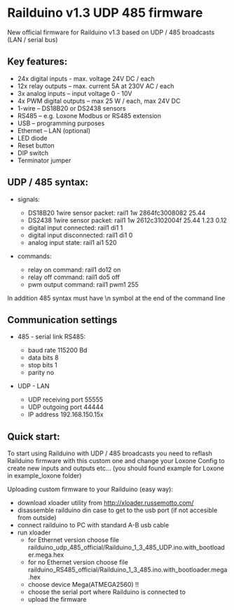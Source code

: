 # Railduino v1.3 UDP 485 firmware

New official firmware for Railduino v1.3 based on UDP / 485 broadcasts (LAN / serial bus)

Key features:
---------------

- 24x digital inputs - max. voltage 24V DC / each
- 12x relay outputs – max. current 5A at 230V AC / each
- 3x analog inputs – input voltage 0 - 10V
- 4x PWM digital outputs – max 25 W / each, max 24V DC
- 1-wire – DS18B20 or DS2438 sensors 
- RS485 – e.g. Loxone Modbus or RS485 extension
- USB – programming purposes
- Ethernet – LAN (optional)
- LED diode
- Reset button
- DIP switch
- Terminator jumper

UDP / 485 syntax:
---------------------
 
   - signals:
     - DS18B20 1wire sensor packet:    rail1 1w 2864fc3008082 25.44
     - DS2438 1wire sensor packet:     rail1 1w 2612c3102004f 25.44 1.23 0.12
     - digital input connected:        rail1 di1 1
     - digital input disconnected:     rail1 di1 0
     - analog input state:             rail1 ai1 520
   
   - commands:
     - relay on command:               rail1 do12 on
     - relay off command:              rail1 do5 off
     - pwm output command:             rail1 pwm1 255

In addition 485 syntax must have \n symbol at the end of the command line

Communication settings
-----------------------

- 485 - serial link RS485:
  - baud rate                    115200 Bd
  - data bits                        8
  - stop bits                         1
  - parity                                              no
  
- UDP - LAN
  - UDP receiving port                           55555
  - UDP outgoing port                            44444
  - IP address   192.168.150.15x

Quick start:
----------------------

To start using Railduino with UDP / 485 broadcasts you need to reflash Railduino firmware with this custom one and change
your Loxone Config to create new inputs and outputs etc... (you should found example for Loxone in example_loxone folder)

Uploading custom firmware to your Railduino (easy way):

- download xloader utility from http://xloader.russemotto.com/
- disassemble railduino din case to get to the usb port (if not accesible from outside)
- connect railduino to PC with standard A-B usb cable
- run xloader
  - for Ethernet version choose file railduino_udp_485_official/Railduino_1_3_485_UDP.ino.with_bootloader.mega.hex
  - for no Ethernet version choose file railduino_RS485_official/Railduino_1_3_485.ino.with_bootloader.mega.hex
  - choose device Mega(ATMEGA2560) !!
  - choose the serial port where Railduino is connected to
  - upload the firmware 
  
